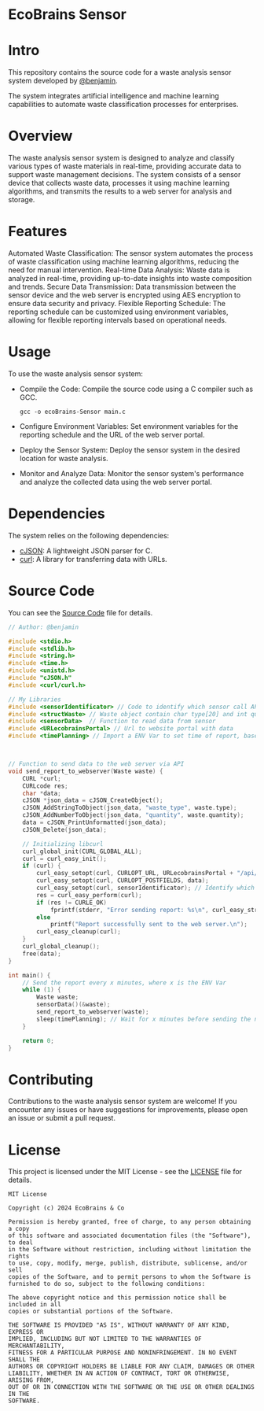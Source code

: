 # EcoBrains Sensor

# Intro
This repository contains the source code for a waste analysis sensor system developed by [@benjamin](https://github.com/b3nj4m1no). 

The system integrates artificial intelligence and machine learning capabilities to automate waste classification processes for enterprises.

# Overview
The waste analysis sensor system is designed to analyze and classify various types of waste materials in real-time, 
providing accurate data to support waste management decisions. 
The system consists of a sensor device that collects waste data, processes it using machine learning algorithms, 
and transmits the results to a web server for analysis and storage.

# Features
Automated Waste Classification: The sensor system automates the process of waste classification using machine learning algorithms, reducing the need for manual intervention.
Real-time Data Analysis: Waste data is analyzed in real-time, providing up-to-date insights into waste composition and trends.
Secure Data Transmission: Data transmission between the sensor device and the web server is encrypted using AES encryption to ensure data security and privacy.
Flexible Reporting Schedule: The reporting schedule can be customized using environment variables, allowing for flexible reporting intervals based on operational needs.

# Usage
To use the waste analysis sensor system:

* Compile the Code: Compile the source code using a C compiler such as GCC.
  
  ```
  gcc -o ecoBrains-Sensor main.c
  ```

* Configure Environment Variables: Set environment variables for the reporting schedule and the URL of the web server portal.
* Deploy the Sensor System: Deploy the sensor system in the desired location for waste analysis.
* Monitor and Analyze Data: Monitor the sensor system's performance and analyze the collected data using the web server portal.
  
# Dependencies
The system relies on the following dependencies:

* [cJSON](https://github.com/DaveGamble/cJSON): A lightweight JSON parser for C.
* [curl](https://github.com/curl/curl): A library for transferring data with URLs.

# Source Code
You can see the [Source Code](main.c) file for details.
```c
// Author: @benjamin 

#include <stdio.h>
#include <stdlib.h>
#include <string.h>
#include <time.h>
#include <unistd.h>
#include "cJSON.h"
#include <curl/curl.h>

// My Libraries
#include <sensorIdentificator> // Code to identify which sensor call APIs
#include <structWaste> // Waste object contain char type[20] and int quantity
#include <sensorData>  // Function to read data from sensor
#include <URLecobrainsPortal> // Url to website portal with data
#include <timePlanning> // Import a ENV Var to set time of report, based on cash plannig



// Function to send data to the web server via API
void send_report_to_webserver(Waste waste) {
    CURL *curl;
    CURLcode res;
    char *data;
    cJSON *json_data = cJSON_CreateObject();
    cJSON_AddStringToObject(json_data, "waste_type", waste.type);
    cJSON_AddNumberToObject(json_data, "quantity", waste.quantity);
    data = cJSON_PrintUnformatted(json_data);
    cJSON_Delete(json_data);

    // Initializing libcurl
    curl_global_init(CURL_GLOBAL_ALL);
    curl = curl_easy_init();
    if (curl) {
        curl_easy_setopt(curl, CURLOPT_URL, URLecobrainsPortal + "/api/report/submit_report");
        curl_easy_setopt(curl, CURLOPT_POSTFIELDS, data);
        curl_easy_setopt(curl, sensorIdentificator); // Identify which sensor
        res = curl_easy_perform(curl);
        if (res != CURLE_OK)
            fprintf(stderr, "Error sending report: %s\n", curl_easy_strerror(res));
        else
            printf("Report successfully sent to the web server.\n");
        curl_easy_cleanup(curl);
    }
    curl_global_cleanup();
    free(data);
}

int main() {
    // Send the report every x minutes, where x is the ENV Var
    while (1) {
        Waste waste;
        sensorData()(&waste);
        send_report_to_webserver(waste);
        sleep(timePlanning); // Wait for x minutes before sending the next report,where x is the ENV Var
    }

    return 0;
}
```
  
# Contributing
Contributions to the waste analysis sensor system are welcome! If you encounter any issues or have suggestions for improvements, please open an issue or submit a pull request.

# License
This project is licensed under the MIT License - see the [LICENSE](LICENSE) file for details.

```
MIT License

Copyright (c) 2024 EcoBrains & Co

Permission is hereby granted, free of charge, to any person obtaining a copy
of this software and associated documentation files (the "Software"), to deal
in the Software without restriction, including without limitation the rights
to use, copy, modify, merge, publish, distribute, sublicense, and/or sell
copies of the Software, and to permit persons to whom the Software is
furnished to do so, subject to the following conditions:

The above copyright notice and this permission notice shall be included in all
copies or substantial portions of the Software.

THE SOFTWARE IS PROVIDED "AS IS", WITHOUT WARRANTY OF ANY KIND, EXPRESS OR
IMPLIED, INCLUDING BUT NOT LIMITED TO THE WARRANTIES OF MERCHANTABILITY,
FITNESS FOR A PARTICULAR PURPOSE AND NONINFRINGEMENT. IN NO EVENT SHALL THE
AUTHORS OR COPYRIGHT HOLDERS BE LIABLE FOR ANY CLAIM, DAMAGES OR OTHER
LIABILITY, WHETHER IN AN ACTION OF CONTRACT, TORT OR OTHERWISE, ARISING FROM,
OUT OF OR IN CONNECTION WITH THE SOFTWARE OR THE USE OR OTHER DEALINGS IN THE
SOFTWARE.
```
